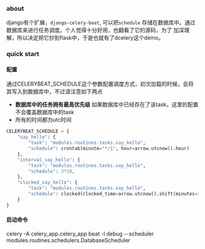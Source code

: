 ### about
django有个扩展，`django-celery-beat`, 可以把`schedule` 存储在数据库中。通过数据库来进行任务调度。个人觉得十分好用，也翻看了它的源码，为了
加深理解，所以决定把它抄到flask中，于是也就有了dcelery这个demo。

### quick start 

#### 配置
通过CELERYBEAT_SCHEDULE这个参数配置调度方式，初次加载的时候，会将其写入到数据库中，不过请注意如下两点
 - **数据库中的任务拥有最高优先级** 如果数据库中已经存在了该task，这里的配置不会覆盖数据库中的task
 - 所有的时间都为utc时间

```python
CELERYBEAT_SCHEDULE = {
    "say_hello": {
        "task": "modules.routines.tasks.say_hello",
        "schedule": crontab(minute="*/1", hour=arrow.utcnow().hour)
    },
    "interval_say_hello": {
        "task": "modules.routines.tasks.say_hello",
        "schedule": 3*10,
    },
    "clocked_say_hello": {
        "task": "modules.routines.tasks.say_hello",
        "schedule": clocked(clocked_time=arrow.utcnow().shift(minutes=3).datetime, enabled=True),
    }
}
```


#### 启动命令

celery -A celery_app.celery_app beat -l debug --scheduler modules.routines.schedulers.DatabaseScheduler


